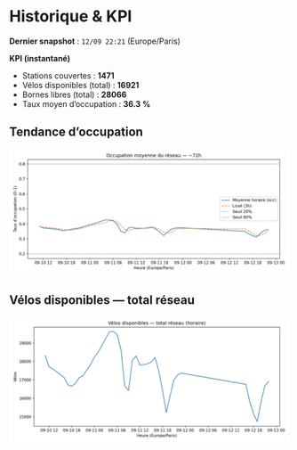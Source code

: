 # Historique & KPI

**Dernier snapshot** : `12/09 22:21` (Europe/Paris)

**KPI (instantané)**

- Stations couvertes : **1471**
- Vélos disponibles (total) : **16921**
- Bornes libres (total) : **28066**
- Taux moyen d’occupation : **36.3 %**

## Tendance d’occupation

![Mean occupancy](assets/figs/occupancy_last72h.png)

## Vélos disponibles — total réseau

![Bikes total](assets/figs/bikes_total_last72h.png)
